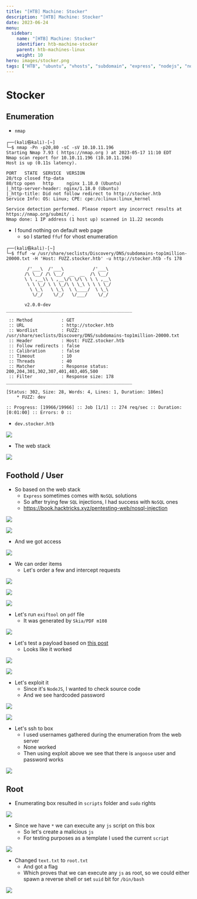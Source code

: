 ```yaml
---
title: "[HTB] Machine: Stocker"
description: "[HTB] Machine: Stocker"
date: 2023-06-24
menu:
  sidebar:
    name: "[HTB] Machine: Stocker"
    identifier: htb-machine-stocker
    parent: htb-machines-linux
    weight: 10
hero: images/stocker.png
tags: ["HTB", "ubuntu", "vhosts", "subdomain", "express", "nodejs", "nosql", "nosql-auth-bypass", "nosql-injection", "xss", "serverside-xss", "pdf", "file-read"]
---
```


# Stocker
## Enumeration
- `nmap`
```
┌──(kali㉿kali)-[~]
└─$ nmap -Pn -p20,80 -sC -sV 10.10.11.196 
Starting Nmap 7.93 ( https://nmap.org ) at 2023-05-17 11:10 EDT
Nmap scan report for 10.10.11.196 (10.10.11.196)
Host is up (0.11s latency).

PORT   STATE  SERVICE  VERSION
20/tcp closed ftp-data
80/tcp open   http     nginx 1.18.0 (Ubuntu)
|_http-server-header: nginx/1.18.0 (Ubuntu)
|_http-title: Did not follow redirect to http://stocker.htb
Service Info: OS: Linux; CPE: cpe:/o:linux:linux_kernel

Service detection performed. Please report any incorrect results at https://nmap.org/submit/ .
Nmap done: 1 IP address (1 host up) scanned in 11.22 seconds
```
- I found nothing on default web page
  - so I started `ffuf` for vhost enumeration
```
┌──(kali㉿kali)-[~]
└─$ ffuf -w /usr/share/seclists/Discovery/DNS/subdomains-top1million-20000.txt -H 'Host: FUZZ.stocker.htb' -u http://stocker.htb -fs 178

        /'___\  /'___\           /'___\       
       /\ \__/ /\ \__/  __  __  /\ \__/       
       \ \ ,__\\ \ ,__\/\ \/\ \ \ \ ,__\      
        \ \ \_/ \ \ \_/\ \ \_\ \ \ \ \_/      
         \ \_\   \ \_\  \ \____/  \ \_\       
          \/_/    \/_/   \/___/    \/_/       

       v2.0.0-dev
________________________________________________

 :: Method           : GET
 :: URL              : http://stocker.htb
 :: Wordlist         : FUZZ: /usr/share/seclists/Discovery/DNS/subdomains-top1million-20000.txt
 :: Header           : Host: FUZZ.stocker.htb
 :: Follow redirects : false
 :: Calibration      : false
 :: Timeout          : 10
 :: Threads          : 40
 :: Matcher          : Response status: 200,204,301,302,307,401,403,405,500
 :: Filter           : Response size: 178
________________________________________________

[Status: 302, Size: 28, Words: 4, Lines: 1, Duration: 186ms]
    * FUZZ: dev

:: Progress: [19966/19966] :: Job [1/1] :: 274 req/sec :: Duration: [0:01:00] :: Errors: 0 ::
```
- `dev.stocker.htb`

![](./images/1.png)

- The web stack

![](./images/2.png)

## Foothold / User
- So based on the web stack 
  - `Express` sometimes comes with `NoSQL` solutions
  - So after trying few `SQL` injections, I had success with `NoSQL` ones
  - https://book.hacktricks.xyz/pentesting-web/nosql-injection

![](./images/3.png)

![](./images/4.png)

- And we got access

![](./images/5.png)

- We can order items
  - Let's order a few and intercept requests

![](./images/6.png)

![](./images/7.png)

![](./images/8.png)

- Let's run `exiftool` on `pdf` file
  - It was generated by `Skia/PDF m108`

![](./images/9.png)

- Let's test a payload based on [this post](https://book.hacktricks.xyz/pentesting-web/xss-cross-site-scripting/server-side-xss-dynamic-pdf)
  - Looks like it worked

![](./images/10.png)

![](./images/11.png)

- Let's exploit it
  - Since it's `NodeJS`, I wanted to check source code
  - And we see hardcoded password
  
![](./images/12.png)

![](./images/13.png)

- Let's ssh to box
  - I used usernames gathered during the enumeration from the web server
  - None worked
  - Then using exploit above we see that there is `angoose` user and password works

![](./images/14.png)

## Root
- Enumerating box resulted in `scripts` folder and `sudo` rights

![](./images/15.png)

- Since we have `*` we can execuite any `js` script on this box
  - So let's create a malicious `js`
  - For testing purposes as a template I used the current `script`

![](./images/16.png)

- Changed `text.txt` to `root.txt`
  - And got a flag
  - Which proves that we can execute any `js` as root, so we could either spawn a reverse shell or set `suid` bit for `/bin/bash`

![](./images/17.png)

